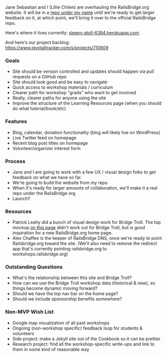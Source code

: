 Jane Sebastian and I (Lillie Chilen) are overhauling the RailsBridge.org website. It will be in a [repo under my name](https://github.com/lilliealbert/site_de_railsbridge_2013) until we're ready to get larger feedback on it, at which point, we'll bring it over to the official RailsBridge repo.

Here's where it lives currently: [sleepy-atoll-6384.herokuapp.com](http://sleepy-atoll-6384.herokuapp.com/).

And here's our project backlog: https://www.pivotaltracker.com/s/projects/710609

### Goals

* Site should be version controlled and updates should happen via pull requests on a GitHub repo
* Site should look good and be easy to navigate
* Quick access to workshop materials / curriculum
* Clearer path for workshop "grads" who want to get involved
* Really, clearer paths for anyone using the site
* Improve the structure of the Learning Resources page (when you should do what tutorial/book/etc)

### Features

* Blog, calendar, donation functionality (blog will likely live on WordPress)
* Live Twitter feed on homepage
* Recent blog post titles on homepage
* Volunteer/organizer interest form

### Process

* Jane and I are going to work with a few UX / visual design folks to get feedback on what we have so far.
* We're going to build the website from my repo
* When it's ready for larger amounts of collaboration, we'll make it a real repo under the RailsBridge org
* Launch!!

### Resources

* Patrick Leahy did a bunch of visual design work for Bridge Troll. The top mockup [on this page](http://www.behance.net/gallery/Bridge-Troll/7259123) didn't work out for Bridge Troll, but is good inspiration for a new RailsBridge.org home page.
* Alex Chaffee is the keeper of RailsBridge DNS, once we're ready to point Railsbridge.org toward the site. (We'll also need to remove the redirect app that's currently pointing railsbridge.org to workshops.railsbridge.org)

### Outstanding Questions

* What's the relationship between this site and Bridge Troll? 
* How can we use the Bridge Troll workshop data (historical & new), so things become dynamic moving forward?
* Should we have the top nav bar on the home page? 
* Should we include sponsorship benefits somewhere?

### Non-MVP Wish List

* Google map visualization of all past workshops
* Ongoing (non-workshop specific) feedback loop for students & volunteers
* Side project: make a Jekyll site out of the Cookbook so it can be prettier
* Research project: find all the workshop-specific write-ups and link to them in some kind of reasonable way